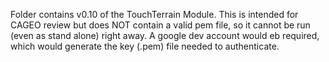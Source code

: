 Folder contains v0.10 of the TouchTerrain Module.
This is intended for CAGEO review but does NOT contain a valid pem file, so it cannot be run (even as stand alone) right away. A google dev account would eb required, which would generate the key (.pem) file needed to authenticate.

